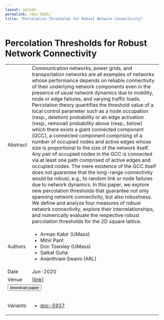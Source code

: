 ```yaml
---
layout: splash
permalink: /doc-5645/
title: "Percolation Thresholds for Robust Network Connectivity"
---
```


# Percolation Thresholds for Robust Network Connectivity

<table>
    <tbody>
    <tr>
        <td>Abstract</td>
        <td>Communication networks, power grids, and transportation networks are all examples of networks whose performance depends on reliable connectivity of their underlying network components even in the presence of usual network dynamics due to mobility, node or edge failures, and varying traffic loads. Percolation theory quantifies the threshold value of a local control parameter such as a node occupation (resp., deletion) probability or an edge activation (resp., removal) probability above (resp., below) which there exists a giant connected component (GCC), a connected component comprising of a number of occupied nodes and active edges whose size is proportional to the size of the network itself. Any pair of occupied nodes in the GCC is connected via at least one path comprised of active edges and occupied nodes. The mere existence of the GCC itself does not guarantee that the long-range connectivity would be robust, e.g., to random link or node failures due to network dynamics. In this paper, we explore new percolation thresholds that guarantee not only spanning network connectivity, but also robustness. We define and analyze four measures of robust network connectivity, explore their interrelationships, and numerically evaluate the respective robust percolation thresholds for the 2D square lattice.</td>
    </tr>
    <tr>
        <td>Authors</td>
        <td>
            <ul>
                <li>Arman Kabir (UMass)</li>
                <li>Mihir Pant</li>
                <li>Don Towsley (UMass)</li>
                <li>Saikat Guha</li>
                <li>Ananthram Swami (ARL)</li>
            </ul>
        </td>
    </tr>
    <tr>
        <td>Date</td>
        <td>Jun-2020</td>
    </tr>
    <tr>
        <td>Venue</td>
        <td> [<a href="https://arxiv.org/pdf/2006.14496.pdf">link</a>]</td>
    </tr>
        <tr>
            <td colspan="2">
                <form method="get" action="https://ibm.box.com/v/doc-5645-paper">
                    <button type="submit">download paper</button>
                </form>
            </td>
        </tr>
        <tr>
            <td>Variants</td>
            <td>
                <ul>
                    <li><a href="\doc-5937\">doc-5937</a></li>
                </ul>
            </td>
        </tr>
    </tbody>
</table>
